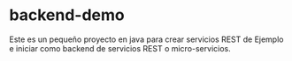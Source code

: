 # backend-demo
Este es un pequeño proyecto en java para crear servicios REST de Ejemplo e iniciar como backend de servicios REST o micro-servicios.
